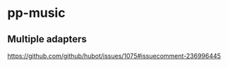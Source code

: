 
# pp-music


## Multiple adapters

https://github.com/github/hubot/issues/1075#issuecomment-236996445
